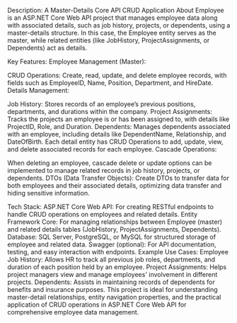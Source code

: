 Description: A Master-Details Core API CRUD Application About Employee is an ASP.NET Core Web API project that manages employee data along with associated details, such as job history, projects, or dependents, using a master-details structure. In this case, the Employee entity serves as the master, while related entities (like JobHistory, ProjectAssignments, or Dependents) act as details.

Key Features:
Employee Management (Master):

CRUD Operations: Create, read, update, and delete employee records, with fields such as EmployeeID, Name, Position, Department, and HireDate.
Details Management:

Job History: Stores records of an employee’s previous positions, departments, and durations within the company.
Project Assignments: Tracks the projects an employee is or has been assigned to, with details like ProjectID, Role, and Duration.
Dependents: Manages dependents associated with an employee, including details like DependentName, Relationship, and DateOfBirth.
Each detail entity has CRUD Operations to add, update, view, and delete associated records for each employee.
Cascade Operations:

When deleting an employee, cascade delete or update options can be implemented to manage related records in job history, projects, or dependents.
DTOs (Data Transfer Objects): Create DTOs to transfer data for both employees and their associated details, optimizing data transfer and hiding sensitive information.

Tech Stack:
ASP.NET Core Web API: For creating RESTful endpoints to handle CRUD operations on employees and related details.
Entity Framework Core: For managing relationships between Employee (master) and related details tables (JobHistory, ProjectAssignments, Dependents).
Database: SQL Server, PostgreSQL, or MySQL for structured storage of employee and related data.
Swagger (optional): For API documentation, testing, and easy interaction with endpoints.
Example Use Cases:
Employee Job History: Allows HR to track all previous job roles, departments, and duration of each position held by an employee.
Project Assignments: Helps project managers view and manage employees' involvement in different projects.
Dependents: Assists in maintaining records of dependents for benefits and insurance purposes.
This project is ideal for understanding master-detail relationships, entity navigation properties, and the practical application of CRUD operations in ASP.NET Core Web API for comprehensive employee data management.
